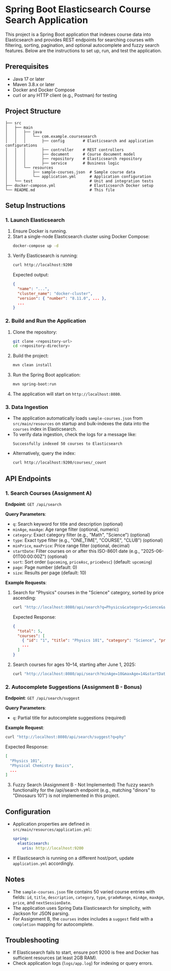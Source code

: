 # Spring Boot Elasticsearch Course Search Application

This project is a Spring Boot application that indexes course data into Elasticsearch and provides REST endpoints for searching courses with filtering, sorting, pagination, and optional autocomplete and fuzzy search features. Below are the instructions to set up, run, and test the application.

## Prerequisites
- Java 17 or later
- Maven 3.8.x or later
- Docker and Docker Compose
- curl or any HTTP client (e.g., Postman) for testing

## Project Structure
```
├── src
│   ├── main
│   │   ├── java
│   │   │   └── com.example.coursesearch
│   │   │       ├── config        # Elasticsearch and application configurations
│   │   │       ├── controller    # REST controllers
│   │   │       ├── document      # Course document model
│   │   │       ├── repository    # Elasticsearch repository
│   │   │       ├── service       # Business logic
│   │   └── resources
│   │       ├── sample-courses.json  # Sample course data
│   │       └── application.yml      # Application configuration
│   └── test                         # Unit and integration tests
├── docker-compose.yml               # Elasticsearch Docker setup
└── README.md                        # This file
```

## Setup Instructions

### 1. Launch Elasticsearch
1. Ensure Docker is running.
2. Start a single-node Elasticsearch cluster using Docker Compose:
   ```bash
   docker-compose up -d
   ```
3. Verify Elasticsearch is running:
   ```bash
   curl http://localhost:9200
   ```
   Expected output:
   ```json
   {
     "name": "...",
     "cluster_name": "docker-cluster",
     "version": { "number": "8.11.0", ... },
     ...
   }
   ```

### 2. Build and Run the Application
1. Clone the repository:
   ```bash
   git clone <repository-url>
   cd <repository-directory>
   ```
2. Build the project:
   ```bash
   mvn clean install
   ```
3. Run the Spring Boot application:
   ```bash
   mvn spring-boot:run
   ```
4. The application will start on `http://localhost:8080`.

### 3. Data Ingestion
- The application automatically loads `sample-courses.json` from `src/main/resources` on startup and bulk-indexes the data into the `courses` index in Elasticsearch.
- To verify data ingestion, check the logs for a message like:
  ```
  Successfully indexed 50 courses to Elasticsearch
  ```
- Alternatively, query the index:
  ```bash
  curl http://localhost:9200/courses/_count
  ```

## API Endpoints

### 1. Search Courses (Assignment A)
**Endpoint**: `GET /api/search`

**Query Parameters**:
- `q`: Search keyword for title and description (optional)
- `minAge`, `maxAge`: Age range filter (optional, numeric)
- `category`: Exact category filter (e.g., "Math", "Science") (optional)
- `type`: Exact type filter (e.g., "ONE_TIME", "COURSE", "CLUB") (optional)
- `minPrice`, `maxPrice`: Price range filter (optional, decimal)
- `startDate`: Filter courses on or after this ISO-8601 date (e.g., "2025-06-01T00:00:00Z") (optional)
- `sort`: Sort order (`upcoming`, `priceAsc`, `priceDesc`) (default: `upcoming`)
- `page`: Page number (default: 0)
- `size`: Results per page (default: 10)

**Example Requests**:
1. Search for "Physics" courses in the "Science" category, sorted by price ascending:
   ```bash
   curl "http://localhost:8080/api/search?q=Physics&category=Science&sort=priceAsc"
   ```
   Expected Response:
   ```json
   {
     "total": 5,
     "courses": [
       { "id": "1", "title": "Physics 101", "category": "Science", "price": 50.0, "nextSessionDate": "2025-06-10T15:00:00Z" },
       ...
     ]
   }
   ```

2. Search courses for ages 10–14, starting after June 1, 2025:
   ```bash
   curl "http://localhost:8080/api/search?minAge=10&maxAge=14&startDate=2025-06-01T00:00:00Z"
   ```

### 2. Autocomplete Suggestions (Assignment B - Bonus)
**Endpoint**: `GET /api/search/suggest`

**Query Parameters**:
- `q`: Partial title for autocomplete suggestions (required)

**Example Request**:
```bash
curl "http://localhost:8080/api/search/suggest?q=phy"
```
Expected Response:
```json
[
  "Physics 101",
  "Physical Chemistry Basics",
  ...
]
```
3. Fuzzy Search (Assignment B - Not Implemented)
The fuzzy search functionality for the /api/search endpoint (e.g., matching "dinors" to "Dinosaurs 101") is not implemented in this project.

## Configuration
- Application properties are defined in `src/main/resources/application.yml`:
  ```yaml
  spring:
    elasticsearch:
      uris: http://localhost:9200
  ```
- If Elasticsearch is running on a different host/port, update `application.yml` accordingly.

## Notes
- The `sample-courses.json` file contains 50 varied course entries with fields: `id`, `title`, `description`, `category`, `type`, `gradeRange`, `minAge`, `maxAge`, `price`, and `nextSessionDate`.
- The application uses Spring Data Elasticsearch for simplicity, with Jackson for JSON parsing.
- For Assignment B, the `courses` index includes a `suggest` field with a `completion` mapping for autocomplete.

## Troubleshooting
- If Elasticsearch fails to start, ensure port 9200 is free and Docker has sufficient resources (at least 2GB RAM).
- Check application logs (`logs/app.log`) for indexing or query errors.
